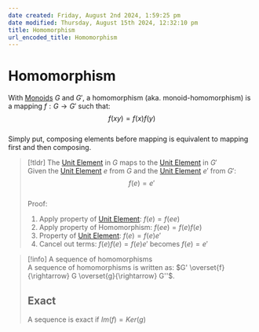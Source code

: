 ```yaml
---  
date created: Friday, August 2nd 2024, 1:59:25 pm  
date modified: Thursday, August 15th 2024, 12:32:10 pm  
title: Homomorphism  
url_encoded_title: Homomorphism  
---  
```

# Homomorphism  
With [Monoids](../Monoid.md) $G$ and $G'$, a homomorphism (aka. monoid-homomorphism) is a mapping $f: G\rightarrow G'$ such that:  
$$f(xy) = f(x)f(y)$$  
Simply put, composing elements before mapping is equivalent to mapping first and then composing.  
  
> [!tldr] The [Unit Element](../../Unit-Element.md) in $G$ maps to the [Unit Element](../../Unit-Element.md) in $G'$   
> Given the [Unit Element](../../Unit-Element.md) $e$ from $G$ and the [Unit Element](../../Unit-Element.md) $e'$ from $G'$: $$f(e)=e'$$  
> Proof:  
> 1. Apply property of [Unit Element](../../Unit-Element.md): $f(e)=f(ee)$  
> 2. Apply property of Homomorphism: $f(ee)=f(e)f(e)$  
> 3. Property of [Unit Element](../../Unit-Element.md): $f(e) = f(e)e'$  
> 4. Cancel out terms: $f(e)f(e)=f(e)e'$ becomes $f(e)=e'$  
  
> [!info] A sequence of homomorphisms  
> A sequence of homomorphisms is written as: $G' \overset{f}{\rightarrow} G \overset{g}{\rightarrow} G''$.  
> ## Exact  
> A sequence is exact if $Im(f) = Ker(g)$